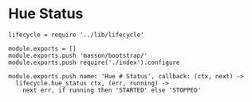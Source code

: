 
# Hue Status

    lifecycle = require '../lib/lifecycle'

    module.exports = []
    module.exports.push 'masson/bootstrap/'
    module.exports.push require('./index').configure

    module.exports.push name: 'Hue # Status', callback: (ctx, next) ->
      lifecycle.hue_status ctx, (err, running) ->
        next err, if running then 'STARTED' else 'STOPPED'

